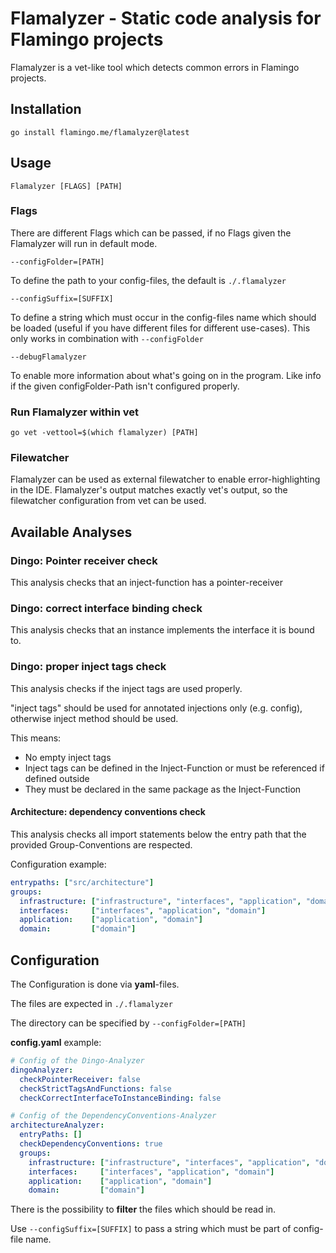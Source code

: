 # Flamalyzer - Static code analysis for Flamingo projects

Flamalyzer is a vet-like tool which detects common errors in Flamingo projects.

## Installation

```shell
go install flamingo.me/flamalyzer@latest
```

## Usage

```shell
Flamalyzer [FLAGS] [PATH]
```

### Flags
There are different Flags which can be passed, if no Flags given the Flamalyzer will run in default mode.

```shell
--configFolder=[PATH]
```
To define the path to your config-files, the default is `./.flamalyzer`

```shell
--configSuffix=[SUFFIX]
```

To define a string which must occur in the config-files name which should be loaded 
(useful if you have different files for different use-cases). This only works in combination with ```--configFolder```

```shell
--debugFlamalyzer
```

To enable more information about what's going on in the program. Like info if the given configFolder-Path isn't configured properly.

### Run Flamalyzer within vet

```shell
go vet -vettool=$(which flamalyzer) [PATH]
``` 
 
### Filewatcher
Flamalyzer can be used as external filewatcher to enable error-highlighting in the IDE.
Flamalyzer's output matches exactly vet's output, so the filewatcher configuration from vet can be used. 


## Available Analyses

### Dingo: Pointer receiver check

This analysis checks that an inject-function has a pointer-receiver

### Dingo: correct interface binding check

This analysis checks that an instance implements the interface it is bound to.

### Dingo: proper inject tags check

This analysis checks if the inject tags are used properly.

"inject tags" should be used for annotated injections only (e.g. config), otherwise inject method should be used.

This means:

- No empty inject tags
- Inject tags can be defined in the Inject-Function or must be referenced if defined outside
- They must be declared in the same package as the Inject-Function

#### Architecture: dependency conventions check

This analysis checks all import statements below the entry path that the provided Group-Conventions are respected.

Configuration example:

```yaml
entrypaths: ["src/architecture"]
groups:
  infrastructure: ["infrastructure", "interfaces", "application", "domain"]
  interfaces:     ["interfaces", "application", "domain"]
  application:    ["application", "domain"]
  domain:         ["domain"]
```
 
## Configuration 

The Configuration is done via **yaml**-files.

The files are expected in `./.flamalyzer`

The directory can be specified by `--configFolder=[PATH]`  

**config.yaml** example:
```yaml
# Config of the Dingo-Analyzer
dingoAnalyzer:
  checkPointerReceiver: false
  checkStrictTagsAndFunctions: false
  checkCorrectInterfaceToInstanceBinding: false

# Config of the DependencyConventions-Analyzer
architectureAnalyzer:
  entryPaths: []
  checkDependencyConventions: true
  groups:
    infrastructure: ["infrastructure", "interfaces", "application", "domain"]
    interfaces:     ["interfaces", "application", "domain"]
    application:    ["application", "domain"]
    domain:         ["domain"]
```

There is the possibility to **filter** the files which should be read in.

Use `--configSuffix=[SUFFIX]` to pass a string which must be part of config-file name.
